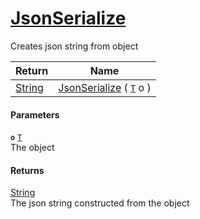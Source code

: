 # [JsonSerialize](./SerializationHelper--JsonSerialize.md)

Creates json string from object

| Return | Name | 
| --- | --- | 
| [String](https://docs.microsoft.com/en-us/dotnet/api/System.String) | [JsonSerialize](./SerializationHelper--JsonSerialize.md) ( [`T`](./SerializationHelper--JsonSerialize.md) o ) | 


#### Parameters
**`o`**  [`T`](./SerializationHelper--JsonSerialize.md)<br>The object
#### Returns
[String](https://docs.microsoft.com/en-us/dotnet/api/System.String)<br>
The json string constructed from the object